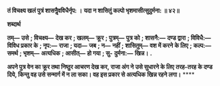 **तं विचक्ष्य खलं पुत्रं शासनैॢवविधैर्नृप: ।** **यदा न शासितुं कल्पो भृशमासीत्सुदुर्मना: ॥ ४२॥** 

**शब्दार्थ** 

**तम्—** **उसे** **; विचक्ष्य—** **देख कर** **; खलम्—** **क्रूर** **; पुत्रम्—** **पुत्र को** **; शासनै:—** **दण्ड द्वारा** **; विविधै:—** **विविध प्रकार के** **; नृप:—** **राजा** **; यदा—** **जब** **; न—** **नहीं** **; शासितुम्—** **वश में करने के लिए** **; कल्प:—** **समर्थ** **; भृशम्—** **अत्यधिक** **; आसीत्—** **हो गया** **; सु-** **दुर्मना:—** **खिन्न।** **.** 

**अपने पुत्र वेन का क्रूर तथा निष्ठुर आचरण देख कर, राजा अंग ने उसे सुधारने के लिए** **तरह-तरह के दण्ड दिये, किन्तु वह उसे सन्मार्ग में न ला सका। वह इस प्रकार से अत्यधिक** **खिन्न रहने लगा।** **** 